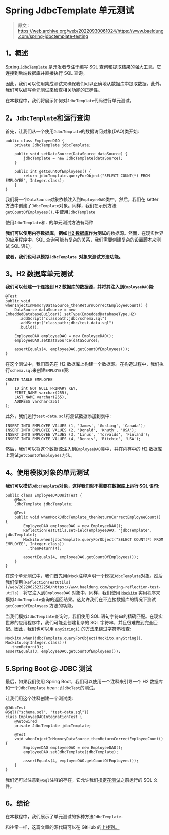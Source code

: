 # Spring JdbcTemplate 单元测试

> 原文：<https://web.archive.org/web/20220930061024/https://www.baeldung.com/spring-jdbctemplate-testing>

## **1。概述**

[Spring `JdbcTemplate`](/web/20220625232250/https://www.baeldung.com/spring-jdbc-jdbctemplate) 是开发者专注于编写 SQL 查询和提取结果的强大工具。它连接到后端数据库并直接执行 SQL 查询。

因此，我们可以使用集成测试来确保我们可以正确地从数据库中提取数据。此外，我们可以编写单元测试来检查相关功能的正确性。

在本教程中，我们将展示如何对`JdbcTemplate`代码进行单元测试。

## **2。`JdbcTemplate`和运行查询**

首先，让我们从一个使用`JdbcTemplate`的数据访问对象(DAO)类开始:

```
public class EmployeeDAO {
    private JdbcTemplate jdbcTemplate;

    public void setDataSource(DataSource dataSource) {
        jdbcTemplate = new JdbcTemplate(dataSource);
    }

    public int getCountOfEmployees() {
        return jdbcTemplate.queryForObject("SELECT COUNT(*) FROM EMPLOYEE", Integer.class);
    }
}
```

我们将一个`DataSource`对象依赖注入到`EmployeeDAO`类中。然后，我们在 setter 方法中创建了`JdbcTemplate`对象。同样，我们在示例方法`getCountOfEmployees().`中使用`JdbcTemplate`

使用`JdbcTemplate`和`.` 的单元测试方法有两种

**我们可以使用内存数据库，例如 [H2 数据库](/web/20220625232250/https://www.baeldung.com/spring-boot-h2-database)作为测试**的数据源。然而，在现实世界的应用程序中，SQL 查询可能有复杂的关系，我们需要创建复杂的设置脚本来测试 SQL 语句。

**或者，我们也可以模拟`JdbcTemplate `对象来测试方法功能。**

## **3。H2 数据库单元测试**

**我们可以创建一个连接到 H2 数据库的数据源，并将其注入到`EmployeeDAO`类:**

```
@Test
public void whenInjectInMemoryDataSource_thenReturnCorrectEmployeeCount() {
    DataSource dataSource = new EmbeddedDatabaseBuilder().setType(EmbeddedDatabaseType.H2)
      .addScript("classpath:jdbc/schema.sql")
      .addScript("classpath:jdbc/test-data.sql")
      .build();

    EmployeeDAO employeeDAO = new EmployeeDAO();
    employeeDAO.setDataSource(dataSource);

    assertEquals(4, employeeDAO.getCountOfEmployees());
}
```

在这个测试中，我们首先在 H2 数据库上构建一个数据源。在构造过程中，我们执行`schema.sql`来创建`EMPLOYEE`表:

```
CREATE TABLE EMPLOYEE
(
    ID int NOT NULL PRIMARY KEY,
    FIRST_NAME varchar(255),
    LAST_NAME varchar(255),
    ADDRESS varchar(255)
);
```

此外，我们运行`test-data.sql`将测试数据添加到表中:

```
INSERT INTO EMPLOYEE VALUES (1, 'James', 'Gosling', 'Canada');
INSERT INTO EMPLOYEE VALUES (2, 'Donald', 'Knuth', 'USA');
INSERT INTO EMPLOYEE VALUES (3, 'Linus', 'Torvalds', 'Finland');
INSERT INTO EMPLOYEE VALUES (4, 'Dennis', 'Ritchie', 'USA');
```

然后，我们可以将这个数据源注入到`EmployeeDAO`类中，并在内存中的 H2 数据库上测试`getCountOfEmployees`方法。

## **4。使用模拟对象的单元测试**

**我们可以模仿`JdbcTemplate`对象，这样我们就不需要在数据库上运行 SQL 语句:**

```
public class EmployeeDAOUnitTest {
    @Mock
    JdbcTemplate jdbcTemplate;

    @Test
    public void whenMockJdbcTemplate_thenReturnCorrectEmployeeCount() {
        EmployeeDAO employeeDAO = new EmployeeDAO();
        ReflectionTestUtils.setField(employeeDAO, "jdbcTemplate", jdbcTemplate);
        Mockito.when(jdbcTemplate.queryForObject("SELECT COUNT(*) FROM EMPLOYEE", Integer.class))
          .thenReturn(4);

        assertEquals(4, employeeDAO.getCountOfEmployees());
    }
}
```

在这个单元测试中，我们首先用`@Mock`注释声明一个模拟`JdbcTemplate`对象。然后我们使用`[ReflectionTestUtils](/web/20220625232250/https://www.baeldung.com/spring-reflection-test-utils). `将它注入到`EmployeeDAO` 对象中，同样，我们使用 [`Mockito`](/web/20220625232250/https://www.baeldung.com/mockito-mock-methods) 实用程序来模拟`JdbcTemplate`查询的返回结果。这允许我们在不连接数据库的情况下测试`getCountOfEmployees` 方法的功能。

当我们模拟`JdbcTemplate`查询时，我们使用 SQL 语句字符串的精确匹配。在现实世界的应用程序中，我们可能会创建复杂的 SQL 字符串，并且很难做到完全匹配。因此，我们也可以用 [`anyString()`](/web/20220625232250/https://www.baeldung.com/mockito-argument-matchers) 的方法来绕过字符串检查:

```
Mockito.when(jdbcTemplate.queryForObject(Mockito.anyString(), Mockito.eq(Integer.class)))
  .thenReturn(3);
assertEquals(3, employeeDAO.getCountOfEmployees());
```

## 5.Spring Boot @ JDBC 测试

最后，如果我们使用 Spring Boot，我们可以使用一个注释来引导一个 H2 数据库和一个`JdbcTemplate` bean: `@JdbcTest`的测试。

让我们用这个注释创建一个测试类:

```
@JdbcTest
@Sql({"schema.sql", "test-data.sql"})
class EmployeeDAOIntegrationTest {
    @Autowired
    private JdbcTemplate jdbcTemplate;

    @Test
    void whenInjectInMemoryDataSource_thenReturnCorrectEmployeeCount() {
        EmployeeDAO employeeDAO = new EmployeeDAO();
        employeeDAO.setJdbcTemplate(jdbcTemplate);

        assertEquals(4, employeeDAO.getCountOfEmployees());
    }
}
```

我们还可以注意到`@Sql`注释的存在，它允许我们[指定在测试](/web/20220625232250/https://www.baeldung.com/spring-boot-data-sql-and-schema-sql)之前运行的 SQL 文件。

## **6。结论**

在本教程中，我们展示了单元测试的多种方法`JdbcTemplate.`

和往常一样，这篇文章的源代码可以在 GitHub 的[上找到。](https://web.archive.org/web/20220625232250/https://github.com/eugenp/tutorials/tree/master/persistence-modules/spring-jdbc)